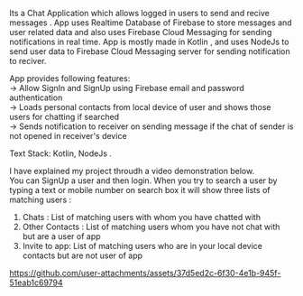 Its a Chat Application which allows logged in users to send and recive messages . App uses Realtime Database of Firebase to store messages and user related data and also uses Firebase Cloud Messaging for sending notifications in real time.
App is mostly made in Kotlin , and uses NodeJs to send user data to Firebase Cloud Messaging server for sending notification to reciver.
                            
App provides following features:                      
  -> Allow SignIn and SignUp using Firebase email and password authentication                     
  -> Loads personal contacts from local device of user and shows those users for chatting if searched                      
  -> Sends notification to receiver on sending message if the chat of sender is not opened in receiver's device                     
                        
Text Stack: Kotlin, NodeJs .                              
                  
I have explained my project throudh a video demonstration below.     
You can SignUp a user and then login. When you try to search a user by typing a text or mobile number on search box it will show three lists of matching users :      
1. Chats : List of matching users with whom you have chatted with
2. Other Contacts : List of matching users whom you have not chat with but are a user of app
3. Invite to app: List of matching users who are in your local device contacts but are not user of app


https://github.com/user-attachments/assets/37d5ed2c-6f30-4e1b-945f-51eab1c69794

